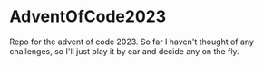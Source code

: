 # AdventOfCode2023
Repo for the advent of code 2023. So far I haven't thought of any challenges, so I'll just play it by ear and decide any on the fly.
